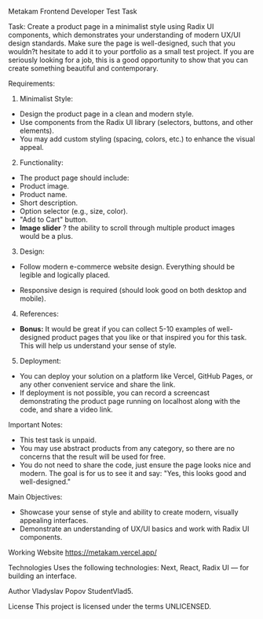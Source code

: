 Metakam
Frontend Developer Test Task

Task:
Create a product page in a minimalist style using Radix UI components, which demonstrates your
understanding of modern UX/UI design standards. Make sure the page is well-designed, such that
you wouldn?t hesitate to add it to your portfolio as a small test project. If you are seriously looking
for a job, this is a good opportunity to show that you can create something beautiful and
contemporary.

Requirements:
1. Minimalist Style:
- Design the product page in a clean and modern style.
- Use components from the Radix UI library (selectors, buttons, and other elements).
- You may add custom styling (spacing, colors, etc.) to enhance the visual appeal.

2. Functionality:
- The product page should include:
- Product image.
- Product name.
- Short description.
- Option selector (e.g., size, color).
- "Add to Cart" button.
- **Image slider** ? the ability to scroll through multiple product images would be a plus.

3. Design:
- Follow modern e-commerce website design. Everything should be legible and logically placed.

- Responsive design is required (should look good on both desktop and mobile).

4. References:
- **Bonus:** It would be great if you can collect 5-10 examples of well-designed product pages that
you like or that inspired you for this task. This will help us understand your sense of style.

5. Deployment:
- You can deploy your solution on a platform like Vercel, GitHub Pages, or any other convenient
service and share the link.
- If deployment is not possible, you can record a screencast demonstrating the product page
running on localhost along with the code, and share a video link.

Important Notes:
- This test task is unpaid.
- You may use abstract products from any category, so there are no concerns that the result will be
used for free.
- You do not need to share the code, just ensure the page looks nice and modern. The goal is for us
to see it and say: "Yes, this looks good and well-designed."

Main Objectives:
- Showcase your sense of style and ability to create modern, visually appealing interfaces.
- Demonstrate an understanding of UX/UI basics and work with Radix UI components.

Working Website
https://metakam.vercel.app/


Technologies
Uses the following technologies:
Next, React, Radix UI — for building an interface.

Author
Vladyslav Popov StudentVlad5.

License
This project is licensed under the terms UNLICENSED.